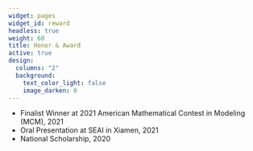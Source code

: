 ```yaml
---
widget: pages
widget_id: reward
headless: true
weight: 60
title: Honor & Award
active: true
design:
  columns: "2"
  background:
    text_color_light: false
    image_darken: 0
---
```

<!--StartFragment-->

* Finalist Winner at 2021 American Mathematical Contest in Modeling (MCM), 2021 
* Oral Presentation at SEAI in Xiamen, 2021
* National Scholarship, 2020

<!--EndFragment-->